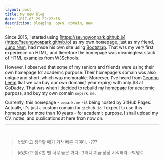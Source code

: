 ```yaml
---
layout: post
title: My new blog
date: 2017-05-29 22:22:16
description: blogging, open, domain, new
---
```

Since 2015, I started using [https://seungwonpark.github.io](https://seungwonpark.github.io) as my own homepage,
just as my friend, [Juno Nam](https://github.com/recisic), had made his own site using [Bootstrap](http://getbootstrap.com/).
That was my very first experience on HTML, and therefore the homepage was meaningless stack of
HTML examples from [W3Schools](https://www.w3schools.com/).

However, I observed that some of my seniors and friends were using their own homepage for academic purpose.
Their homepage's domain was also unique and short, which was memorable.
Moreover, I've heard from [Geonho Leem](https://github.com/DaebangStn) that we can buy our own domain(1 year expiry)
with only $3 at [GoDaddy](https://godaddy.com).
That was when I decided to rebuild my homepage for academic purpose, and buy my own domain `swpark.me`.

Currently, this homepage - `swpark.me` - is being hosted by GitHub Pages.
Actually, it's just a custom domain for `github.io`.
I expect to use this homepage for more than 10 years - for academic purpose.
I shall upload my CV, notes, and publications at here from now on.

<hr>
<br/>

<blockquote>
	늦었다고 생각할 때가 가장 빠른 때이다.
	-???
</blockquote>
<blockquote>
	늦었다고 생각할 땐 너무 늦은 거다. 그러니 지금 당장 시작해라.
	-박명수
</blockquote>
